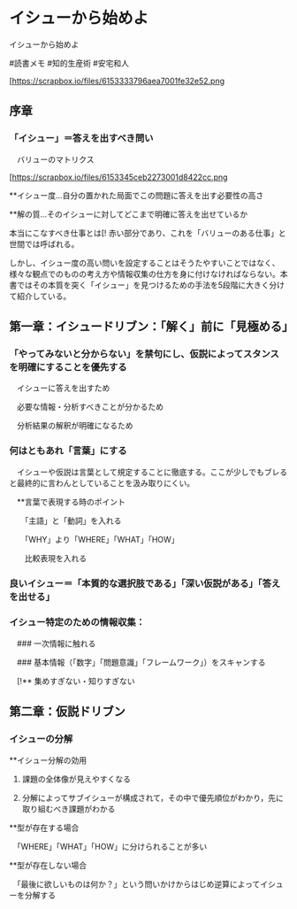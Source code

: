 # イシューから始めよ
イシューから始めよ

#読書メモ #知的生産術 #安宅和人

[https://scrapbox.io/files/6153333796aea7001fe32e52.png



## 序章

### 「イシュー」＝答えを出すべき問い

　バリューのマトリクス

[https://scrapbox.io/files/6153345ceb2273001d8422cc.png

**イシュー度…自分の置かれた局面でこの問題に答えを出す必要性の高さ

**解の質…そのイシューに対してどこまで明確に答えを出せているか

本当にこなすべき仕事とは[! 赤い部分であり、これを「バリューのある仕事」と世間では呼ばれる。

しかし、イシュー度の高い問いを設定することはそうたやすいことではなく、様々な観点でのものの考え方や情報収集の仕方を身に付けなければならない。本書ではその本質を突く「イシュー」を見つけるための手法を5段階に大きく分けて紹介している。



## 第一章：イシュードリブン：「解く」前に「見極める」

### 「やってみないと分からない」を禁句にし、仮説によってスタンスを明確にすることを優先する

　イシューに答えを出すため

　必要な情報・分析すべきことが分かるため

　分析結果の解釈が明確になるため

### 何はともあれ「言葉」にする

　イシューや仮説は言葉として規定することに徹底する。ここが少しでもブレると最終的に言わんとしていることを汲み取りにくい。

　**言葉で表現する時のポイント

　　「主語」と「動詞」を入れる

　　「WHY」より「WHERE」「WHAT」「HOW」

　　比較表現を入れる

### 良いイシュー＝「本質的な選択肢である」「深い仮説がある」「答えを出せる」

### イシュー特定のための情報収集：

　### 一次情報に触れる

　### 基本情報（「数字」「問題意識」「フレームワーク」）をスキャンする

　[!** 集めすぎない・知りすぎない



## 第二章：仮説ドリブン

### イシューの分解

**イシュー分解の効用

1. 課題の全体像が見えやすくなる

2. 分解によってサブイシューが構成されて，その中で優先順位がわかり，先に取り組むべき課題がわかる

**型が存在する場合

　「WHERE」「WHAT」「HOW」に分けられることが多い

**型が存在しない場合

　「最後に欲しいものは何か？」という問いかけからはじめ逆算によってイシューを分解する



